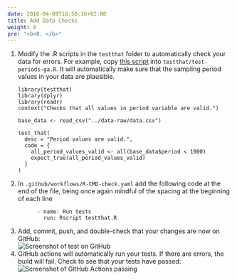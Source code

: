 ```yaml
---
date: 2016-04-09T16:50:16+02:00
title: Add Data Checks
weight: 8
pre: "<b>8. </b>"
---
```



1. Modify the .R scripts in the `testthat` folder to automatically check your data for errors. For example, copy [this script](/sample-scripts/test-periods-ga.R) into `testthat/test-periods-ga.R`. It will automatically make sure that the sampling period values in your data are plausible.  
    ```{r}
    library(testthat)
    library(dplyr)
    library(readr)
    context("Checks that all values in period variable are valid.")
    
    base_data <- read_csv("../data-raw/data.csv")
    
    test_that(
      desc = "Period values are valid.",
      code = {
        all_period_values_valid <- all(base_data$period < 1000)
        expect_true(all_period_values_valid)
      }
    )
    ```
2. In `.github/workflows/R-CMD-check.yaml` add the following code at the end of the file, being once again mindful of the spacing at the beginning of each line
    ```
          - name: Run tests
            run: Rscript testthat.R
    ```
2. Add, commit, push, and double-check that your changes are now on GitHub:  
![Screenshot of test on GitHub](/screenshots/github_actions-github_add_test.png)
3. GitHub actions will automatically run your tests. If there are errors, the build will fail. Check to see that your tests have passed:  
![Screenshot of GitHub Actions passing](/screenshots/github_actions-add-test-passed.png)


